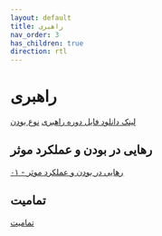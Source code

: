 ```yaml
---
layout: default
title: راهبری
nav_order: 3
has_children: true
direction: rtl
---
```


# راهبری
[لینک دانلود فایل دوره راهبری](/assets/SSRN-id3081564.pdf)
[نوع بودن](/assets/speaking-being-werner-erhard-martin-heidegger-and-a-new-possibility-of-being-human-retail-pdfnbsped-1119549906-978-1119549901_compress%20(1).pdf)

## رهایی در بودن و عملکرد موثر
[۰۱ - رهایی در بودن و عملکرد موثر](/assets/shift-camp/free-to-be-and-effective-action-01.pdf)

## تمامیت
[تمامیت](/assets/SSRN-id920625.pdf)
